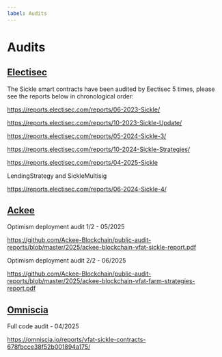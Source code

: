 ```yaml
---
label: Audits
---
```


# Audits

## [Electisec](electisec.com)

The Sickle smart contracts have been audited by Eectisec 5 times, please see the reports below in chronological order:

https://reports.electisec.com/reports/06-2023-Sickle/

https://reports.electisec.com/reports/10-2023-Sickle-Update/

https://reports.electisec.com/reports/05-2024-Sickle-3/

https://reports.electisec.com/reports/10-2024-Sickle-Strategies/

https://reports.electisec.com/reports/04-2025-Sickle


LendingStrategy and SickleMultisig

https://reports.electisec.com/reports/06-2024-Sickle-4/


## [Ackee](ackee.xyz)

Optimism deployment audit 1/2 - 05/2025

https://github.com/Ackee-Blockchain/public-audit-reports/blob/master/2025/ackee-blockchain-vfat-sickle-report.pdf

Optimism deployment audit 2/2 - 06/2025

https://github.com/Ackee-Blockchain/public-audit-reports/blob/master/2025/ackee-blockchain-vfat-farm-strategies-report.pdf


## [Omniscia](omniscia.io)

Full code audit - 04/2025

https://omniscia.io/reports/vfat-sickle-contracts-678fbcce38f52b001894a175/